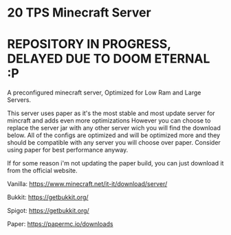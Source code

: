 # 20 TPS Minecraft Server

# REPOSITORY IN PROGRESS, DELAYED DUE TO DOOM ETERNAL :P

 A preconfigured minecraft server, Optimized for Low Ram and Large Servers.
 
 This server uses paper as it's the most stable and most update server for mincraft and adds even more optimizations
 However you can choose to replace the server jar with any other server wich you will find the download below.
 All of the configs are optimized and will be optimized more and they should be compatible with any server you will choose over paper.
 Consider using paper for best performance anyway.
 
 
 If for some reason i'm not updating the paper build, you can just download it from the official website.
 
 Vanilla:
 https://www.minecraft.net/it-it/download/server/
 
 Bukkit:
 https://getbukkit.org/
 
 Spigot:
 https://getbukkit.org/
 
 Paper:
 https://papermc.io/downloads
 
 
 
 
 
